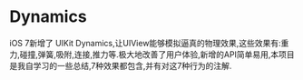 # Dynamics
iOS 7新增了 UIKit Dynamics,让UIView能够模拟逼真的物理效果,这些效果有:重力,碰撞,弹簧,吸附,连接,推力等.极大地改善了用户体验,新增的API简单易用,本项目是我自学习的一些总结,7种效果都包含,并有对这7种行为的注解. 
